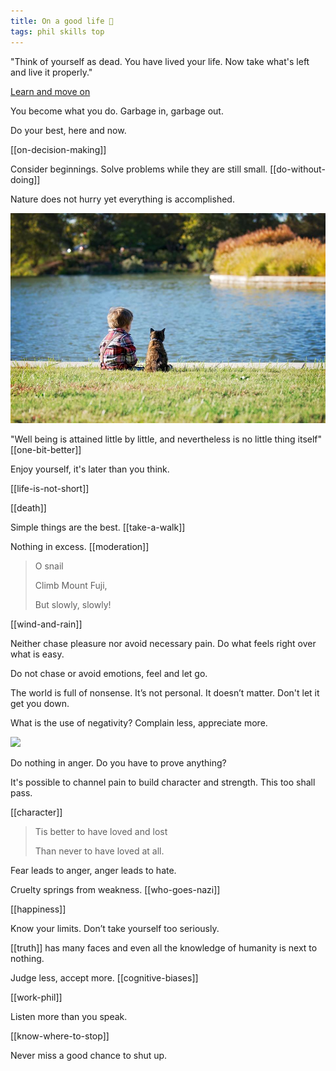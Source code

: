 ```yaml
---
title: On a good life 🌱
tags: phil skills top
---
```


"Think of yourself as dead. You have lived your life. Now take what's left and live it properly."

[Learn and move on](/the-past)

You become what you do. Garbage in, garbage out. 

Do your best, here and now. 

[[on-decision-making]]

Consider beginnings. Solve problems while they are still small. [[do-without-doing]]

Nature does not hurry yet everything is accomplished. 

![](/static/img/boy-and-cat.jpeg)

"Well being is attained little by little, and nevertheless is no little thing itself" [[one-bit-better]]  

Enjoy yourself, it's later than you think. 

[[life-is-not-short]] 

[[death]]

Simple things are the best. [[take-a-walk]]

Nothing in excess. [[moderation]]

> O snail
>
> Climb Mount Fuji,
>
> But slowly, slowly!

[[wind-and-rain]]

Neither chase pleasure nor avoid necessary pain. Do what feels right over what is easy. 

Do not chase or avoid emotions, feel and let go. 

The world is full of nonsense. It’s not personal. It doesn’t matter. Don't let it get you down. 

What is the use of negativity? Complain less, appreciate more. 

![](/static/img/notice-when-you-are-happy.png)

Do nothing in anger. Do you have to prove anything?

It's possible to channel pain to build character and strength. This too shall pass. 

[[character]]

> Tis better to have loved and lost
>
> Than never to have loved at all.

Fear leads to anger, anger leads to hate. 

Cruelty springs from weakness. [[who-goes-nazi]]

[[happiness]]

Know your limits. Don’t take yourself too seriously. 

[[truth]] has many faces and even all the knowledge of humanity is next to nothing. 

Judge less, accept more. [[cognitive-biases]]

[[work-phil]]

Listen more than you speak. 

[[know-where-to-stop]]

Never miss a good chance to shut up.